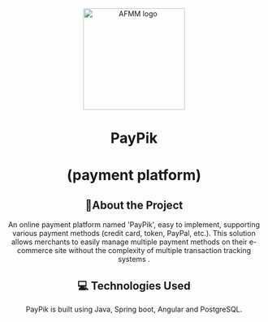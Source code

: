 <div align="center">
<img src="https://i.ibb.co/gFZGbV3/Logopng.png" alt="AFMM logo" width="200" height="auto" />
  


  <h1>PayPik</h1>
  <h1>(payment platform)</h1>


[//]: # (About the Project)
## :star2:About the Project

An online payment platform named 'PayPik', easy to implement, supporting various payment methods (credit card, token, PayPal, etc.). This solution allows merchants to easily manage multiple payment methods on their e-commerce site without the complexity of multiple transaction tracking systems .

## :computer: Technologies Used

PayPik is built using Java, Spring boot, Angular and PostgreSQL.
